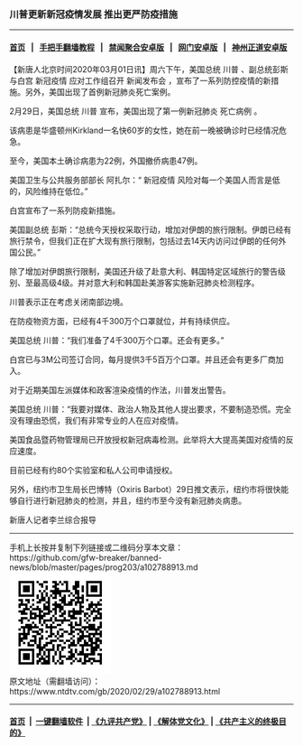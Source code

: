 ### 川普更新新冠疫情发展 推出更严防疫措施
------------------------

#### [首页](https://github.com/gfw-breaker/banned-news/blob/master/README.md) &nbsp;&nbsp;|&nbsp;&nbsp; [手把手翻墙教程](https://github.com/gfw-breaker/guides/wiki) &nbsp;&nbsp;|&nbsp;&nbsp; [禁闻聚合安卓版](https://github.com/gfw-breaker/bn-android) &nbsp;&nbsp;|&nbsp;&nbsp; [网门安卓版](https://github.com/oGate2/oGate) &nbsp;&nbsp;|&nbsp;&nbsp; [神州正道安卓版](https://github.com/SzzdOgate/update) 



<div><div class="post_content" itemprop="articleBody">
 <p>
  【新唐人北京时间2020年03月01日讯】周六下午，美国总统
  <ok href="https://www.ntdtv.com/gb/川普.htm">
   川普
  </ok>
  、副总统彭斯与白宫
  <ok href="https://www.ntdtv.com/gb/新冠疫情.htm">
   新冠疫情
  </ok>
  应对工作组召开
  <ok href="https://www.ntdtv.com/gb/新闻发布会.htm">
   新闻发布会
  </ok>
  ，宣布了一系列防控疫情的新措施。另外，美国出现了首例新冠肺炎死亡案例。
 </p>
 <p>
  2月29日，美国总统
  <ok href="https://www.ntdtv.com/gb/川普.htm">
   川普
  </ok>
  宣布，美国出现了第一例新冠肺炎
  <ok href="https://www.ntdtv.com/gb/死亡病例.htm">
   死亡病例
  </ok>
  。
 </p>
 <p>
  该病患是华盛顿州Kirkland一名快60岁的女性，她在前一晚被确诊时已经情况危急。
 </p>
 <p>
  至今，美国本土确诊病患为22例，外国撤侨病患47例。
 </p>
 <p>
  美国卫生与公共服务部部长 阿扎尔：“
  <ok href="https://www.ntdtv.com/gb/新冠疫情.htm">
   新冠疫情
  </ok>
  风险对每一个美国人而言是低的，风险维持在低位。”
 </p>
 <p>
  白宫宣布了一系列防疫新措施。
 </p>
 <p>
  美国副总统 彭斯：“总统今天授权采取行动，增加对伊朗的旅行限制。伊朗已经有旅行禁令，但我们正在扩大现有旅行限制，包括过去14天内访问过伊朗的任何外国公民。”
 </p>
 <p>
  除了增加对伊朗旅行限制，美国还升级了赴意大利、韩国特定区域旅行的警告级别、至最高级4级。并对意大利和韩国赴美游客实施新冠肺炎检测程序。
 </p>
 <p>
  川普表示正在考虑关闭南部边境。
 </p>
 <p>
  在防疫物资方面，已经有4千300万个口罩就位，并有持续供应。
 </p>
 <p>
  美国总统 川普：“我们准备了4千300万个口罩。还会有更多。”
 </p>
 <p>
  白宫已与3M公司签订合同，每月提供3千5百万个口罩。并且还会有更多厂商加入。
 </p>
 <p>
  对于近期美国左派媒体和政客渲染疫情的作法，川普发出警告。
 </p>
 <p>
  美国总统 川普：“我要对媒体、政治人物及其他人提出要求，不要制造恐慌。完全没有理由恐慌，我们有非常专业的人在应对疫情。
 </p>
 <p>
  美国食品暨药物管理局已开放授权新冠病毒检测。此举将大大提高美国对疫情的反应速度。
 </p>
 <p>
  目前已经有约80个实验室和私人公司申请授权。
 </p>
 <p>
  另外，纽约市卫生局长巴博特（Oxiris Barbot）29日推文表示，纽约市将很快能够自行进行新冠肺炎的检测，并且，纽约市至今没有新冠肺炎病患。
 </p>
 <p>
  新唐人记者李兰综合报导
 </p>
 <div class="single_ad">
 </div>
</div>
</div>
<hr/>
手机上长按并复制下列链接或二维码分享本文章：<br/>
https://github.com/gfw-breaker/banned-news/blob/master/pages/prog203/a102788913.md <br/>
<a href='https://github.com/gfw-breaker/banned-news/blob/master/pages/prog203/a102788913.md'><img src='https://github.com/gfw-breaker/banned-news/blob/master/pages/prog203/a102788913.md.png'/></a> <br/>
原文地址（需翻墙访问）：https://www.ntdtv.com/gb/2020/02/29/a102788913.html


------------------------
#### [首页](https://github.com/gfw-breaker/banned-news/blob/master/README.md) &nbsp;|&nbsp; [一键翻墙软件](https://github.com/gfw-breaker/nogfw/blob/master/README.md) &nbsp;| [《九评共产党》](https://github.com/gfw-breaker/9ping.md/blob/master/README.md#九评之一评共产党是什么) | [《解体党文化》](https://github.com/gfw-breaker/jtdwh.md/blob/master/README.md) | [《共产主义的终极目的》](https://github.com/gfw-breaker/gczydzjmd.md/blob/master/README.md)


<img src='http://gfw-breaker.win/banned-news/pages/prog203/a102788913.md' width='0px' height='0px'/>